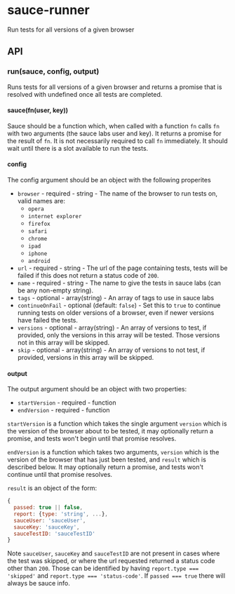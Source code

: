 # sauce-runner

Run tests for all versions of a given browser

## API

### run(sauce, config, output)

  Runs tests for all versions of a given browser and returns a promise that is resolved with undefined once all tests are completed.


#### sauce(fn(user, key))

  Sauce should be a function which, when called with a function `fn` calls `fn` with two arguments (the sauce labs user and key).  It returns a promise for the result of `fn`.  It is not necessarily required to call `fn` immediately.  It should wait until there is a slot available to run the tests.

#### config

The config argument should be an object with the following properites

 - `browser` - required - string - The name of the browser to run tests on, valid names are:
   - `opera`
   - `internet explorer`
   - `firefox`
   - `safari`
   - `chrome`
   - `ipad`
   - `iphone`
   - `android`
 - `url` - required - string - The url of the page containing tests, tests will be failed if this does not return a status code of `200`.
 - `name` - required - string - The name to give the tests in sauce labs (can be any non-empty string).
 - `tags` - optional - array(string) - An array of tags to use in sauce labs
 - `continueOnFail` - optional (default: `false`) - Set this to `true` to continue running tests on older versions of a browser, even if newer versions have failed the tests.
 - `versions` - optional - array(string) - An array of versions to test, if provided, only the versions in this array will be tested.  Those versions not in this array will be skipped.
 - `skip` - optional - array(string) - An array of versions to not test, if provided, versions in this array will be skipped.

#### output

The output argument should be an object with two properties:

 - `startVersion` - required - function
 - `endVersion` - required - function

`startVersion` is a function which takes the single argument `version` which is the version of the browser about to be tested, it may optionally return a promise, and tests won't begin until that promise resolves.

`endVersion` is a function which takes two arguments, `version` which is the version of the browser that has just been tested, and `result` which is described below.  It may optionally return a promise, and tests won't continue until that promise resolves.

`result` is an object of the form:

```javascript
{
  passed: true || false,
  report: {type: 'string', ...},
  sauceUser: 'sauceUser',
  sauceKey: 'sauceKey',
  sauceTestID: 'sauceTestID'
}
```

Note `sauceUser`, `sauceKey` and `sauceTestID` are not present in cases where the test was skipped, or where the url requested returned a status code other than `200`.  Those can be identified by having `report.type === 'skipped'` and `report.type === 'status-code'`.  If `passed === true` there will always be sauce info.

